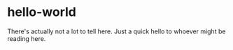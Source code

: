 # hello-world
There's actually not a lot to tell here. Just a quick hello to whoever might be reading here.
